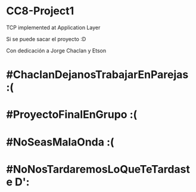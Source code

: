 # CC8-Project1
TCP implemented at Application Layer

Si se puede sacar el proyecto :D

Con dedicación a Jorge Chaclan y Etson

# #ChaclanDejanosTrabajarEnParejas :(
# #ProyectoFinalEnGrupo :(
# #NoSeasMalaOnda :(
# #NoNosTardaremosLoQueTeTardaste D':

